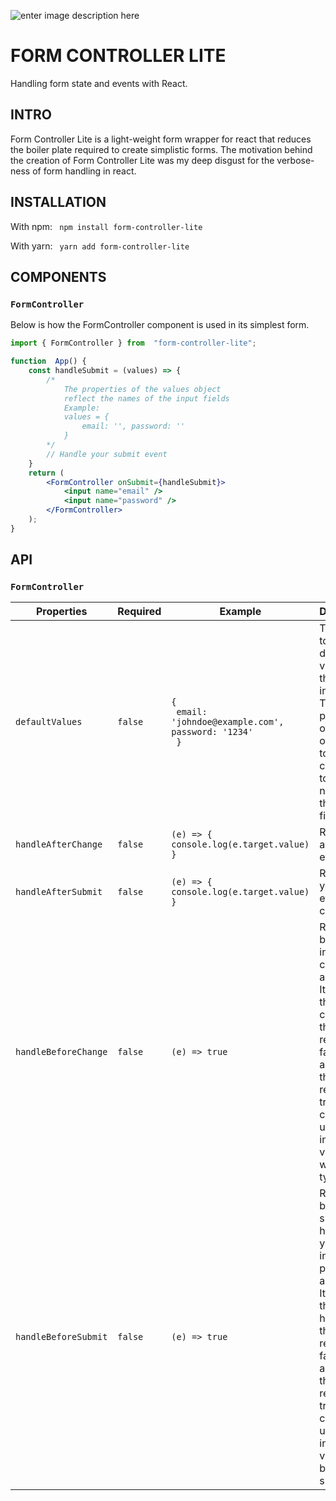 
![enter image description here](https://user-images.githubusercontent.com/66220736/221665090-c93aff7b-fe49-47cb-96c6-13bfa1cfa2b1.png)

# FORM CONTROLLER LITE
Handling form state and events with React.

## INTRO
Form Controller Lite is a light-weight form wrapper for react that reduces the boiler plate required to create simplistic forms. The motivation behind the creation of Form Controller Lite was my deep disgust for the verbose-ness of form handling in react. 

## INSTALLATION
With npm: 
``` npm install form-controller-lite```

With yarn:
``` yarn add form-controller-lite```

## COMPONENTS 

###  `FormController` 
Below is how the FormController component is used  in its simplest form.
```jsx
import { FormController } from  "form-controller-lite";

function  App() {
	const handleSubmit = (values) => {
		/* 
			The properties of the values object 
			reflect the names of the input fields
			Example: 
			values = {
				email: '', password: ''
			}
		*/
		// Handle your submit event
	}
	return (
		<FormController onSubmit={handleSubmit}>
			<input name="email" />
			<input name="password" />
		</FormController>
	);
}
```

## API

### `FormController`
|Properties| Required | Example | Description |
|--|--|--|--|
| `defaultValues` | `false` | `{` <br> ` email: 'johndoe@example.com',`  <br> `password: '1234'` <br> ` }` | This refers to the default values of the form's input fields. The properties of the object has to correspond to the names of the input fields. |
|`handleAfterChange`| `false` |`(e) => { console.log(e.target.value) }`| Runs after an input event. |
|`handleAfterSubmit`| `false` |`(e) => { console.log(e.target.value) }` | Runs after your submit event is completed.
|`handleBeforeChange`| `false` |`(e) => true` | Runs before an input change is actualized. It cancels the input change if the function returns false and allows it if the function returns true. This can be used for input validation while typing.|
|`handleBeforeSubmit`|`false`|`(e) => true` |Runs before the submit handler that you passed in `onSubmit` prop is actualized. It cancels the submit handler if the function returns false and allows it if the function returns true. This can be used for input validation before submitting. 
